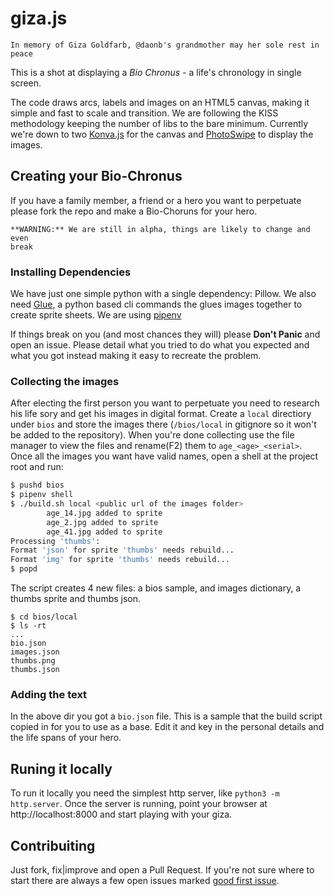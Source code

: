 # giza.js

    In memory of Giza Goldfarb, @daonb's grandmother may her sole rest in peace

This is a shot at displaying a *Bio Chronus* - a life's chronology in
single screen.

The code draws arcs, labels and images on an HTML5 canvas, making it simple and
fast to scale and transition. We are following the KISS methodology keeping 
the number of libs to the bare minimum. Currently we're down to two 
[Konva.js](https://github.com/konvajs/konva) for the canvas and
[PhotoSwipe](https://github.com/dimsemenov/PhotoSwipe) to display the images.

## Creating your Bio-Chronus

If you have a family member, a friend or a hero you want to perpetuate please
fork the repo and make a Bio-Choruns for your hero.
   
    **WARNING:** We are still in alpha, things are likely to change and even
    break

### Installing Dependencies

We have just one simple python with a single dependency: Pillow. We also need
[Glue](), a python based cli commands the glues images together to create sprite
sheets. We are using [pipenv](https://docs.pipenv.org/)

If things break on you (and most chances they will) please **Don't Panic**
and open an issue.  Please detail what you tried to do what you expected 
and what you got instead making it easy to recreate the problem.


### Collecting the images

After electing the first person you want to perpetuate you need to research 
his life sory and get his images in digital format. Create a `local` directiory
under `bios` and store the images there (`/bios/local` in gitignore so it
won't be added to the repository).  When you're done collecting use
the file manager to view the files and rename(F2) them to `age_<age>_<serial>`.
Once all the images you want have valid names, open a shell at the project
root and run:

```bash
$ pushd bios
$ pipenv shell
$ ./build.sh local <public url of the images folder>
		age_14.jpg added to sprite
		age_2.jpg added to sprite
		age_41.jpg added to sprite
Processing 'thumbs':
Format 'json' for sprite 'thumbs' needs rebuild...
Format 'img' for sprite 'thumbs' needs rebuild...
$ popd
```

The script creates 4 new files: a bios sample, and images dictionary,
a thumbs sprite and thumbs json.

```
$ cd bios/local
$ ls -rt
...
bio.json
images.json
thumbs.png
thumbs.json
```

### Adding the text

In the above dir you got a `bio.json` file. This is a sample that the build
script copied in for you to use as a base. Edit it and key in the personal details
and the life spans of your hero.

## Runing it locally

To run it locally you need the simplest http server, like 
`python3 -m http.server`. Once the server is running, point your browser 
at http://localhost:8000 and start playing with your giza.

## Contribuiting

Just fork, fix|improve and open a Pull Request. If you're not sure where to
start there are always a few open issues marked [good first
issue](https://github.com/daonb/biochronus/labels/good%20first%20issue).
